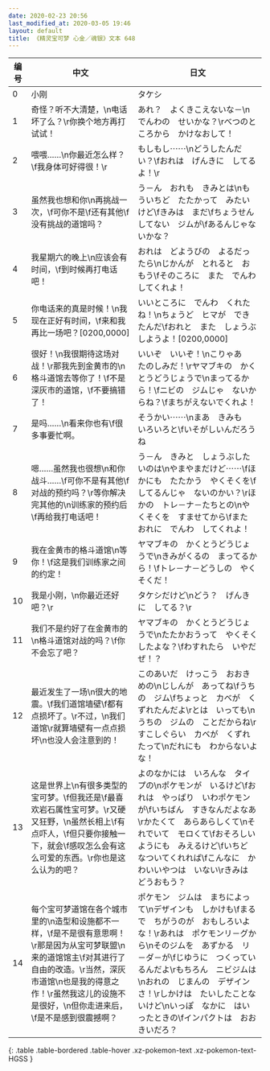 ```yaml
---
date: 2020-02-23 20:56
last_modified_at: 2020-03-05 19:46
layout: default
title: 《精灵宝可梦 心金／魂银》文本 648
---
```

| 编号 | 中文 | 日文 |
| ---- | ---- | ---- |
| 0 | 小刚 | タケシ |
| 1 | 奇怪？听不大清楚，\n电话坏了么？\r你换个地方再打试试！ | あれ？　よくきこえないな－\nでんわの　せいかな？\rべつのところから　かけなおして！ |
| 2 | 喂喂……\n你最近怎么样？\f我身体可好得很！\r | もしもし⋯⋯\nどうしたんだい？\fおれは　げんきに　してるよ！\r |
| 3 | 虽然我也想和你\n再挑战一次，\f可你不是\f还有其他\f没有挑战的道馆吗？ | う－ん　おれも　きみとは\nもういちど　たたかって　みたいけど\fきみは　まだ\fちょうせん　してない　ジムが\fあるんじゃないかな？ |
| 4 | 我星期六的晚上\n应该会有时间，\f到时候再打电话吧！ | おれは　どようびの　よるだったら\nじかんが　とれると　おもう\fそのころに　また　でんわしてくれよ！ |
| 5 | 你电话来的真是时候！\n我现在正好有时间，\f来和我再比一场吧？[0200,0000] | いいところに　でんわ　くれたね！\nちょうど　ヒマが　できたんだ\fおれと　また　しょうぶ　しようよ！[0200,0000] |
| 6 | 很好！\n我很期待这场对战！\r那我先到金黄市的\n格斗道馆去等你了！\f不是深灰市的道馆，\f不要搞错了！ | いいぞ　いいぞ！\nこりゃあ　たのしみだ！\rヤマブキの　かくとうどうじょうで\nまってるから！\fニビの　ジムじゃ　ないからね？\fまちがえないでくれよ！ |
| 7 | 是吗……\n看来你也有\f很多事要忙啊。 | そうかい⋯⋯\nまあ　きみも　いろいろと\fいそがしいんだろうね |
| 8 | 嗯……虽然我也很想\n和你战斗……\f可你不是有其他\f对战的预约吗？\r等你解决完其他的\n训练家的预约后\f再给我打电话吧！ | う－ん　きみと　しょうぶしたいのは\nやまやまだけど⋯⋯\fほかにも　たたかう　やくそくを\fしてるんじゃ　ないのかい？\rほかの　トレ－ナ－たちとの\nやくそくを　すませてから\fまた　おれに　でんわ　してくれよ！ |
| 9 | 我在金黄市的格斗道馆\n等你！\f这是我们训练家之间的约定！ | ヤマブキの　かくとうどうじょうで\nきみがくるの　まってるから！\fトレ－ナ－どうしの　やくそくだ！ |
| 10 | 我是小刚，\n你最近还好吧？\r | タケシだけど\nどう？　げんきに　してる？\r |
| 11 | 我们不是约好了在金黄市的\n格斗道馆对战的吗？\f你不会忘了吧？ | ヤマブキの　かくとうどうじょうで\nたたかおうって　やくそく　したよな？\fわすれたら　いやだぜ！？ |
| 12 | 最近发生了一场\n很大的地震。\f我们道馆墙壁\f都有点损坏了。\r不过，\n我们道馆\r就算墙壁有一点点损坏\n也没人会注意到的！ | このあいだ　けっこう　おおきめの\nじしんが　あってね\fうちの　ジム\fちょっと　カベが　くずれたんだよ\rとは　いっても\nうちの　ジムの　ことだからね\rすこしぐらい　カベが　くずれたって\nだれにも　わからないよな！ |
| 13 | 这是世界上\n有很多类型的宝可梦。\f但我还是\f最喜欢岩石属性宝可梦。\r又硬又狂野，\n虽然长相上\f有点吓人，\f但只要你接触一下，就会\f感叹怎么会有这么可爱的东西。\r你也是这么认为的吧？ | よのなかには　いろんな　タイプの\nポケモンが　いるけど\fおれは　やっぱり　いわポケモンが\fいちばん　すきなんだよなあ\rかたくて　あらあらしくて\nそれでいて　モロくて\fおそろしいようにも　みえるけど\fいちど　なついてくれれば\fこんなに　かわいいやつは　いない\rきみは　どうおもう？ |
| 14 | 每个宝可梦道馆在各个城市里的\n造型和设施都不一样，\f是不是很有意思啊！\r那是因为从宝可梦联盟\n来的道馆馆主\f对其进行了自由的改造。\r当然，深灰市道馆\n也是我的得意之作！\r虽然我这儿的设施不是很好，\n但你走进来后，\f是不是感到很震撼啊？ | ポケモン　ジムは　まちによって\nデザインも　しかけも\fまるで　ちがうのが　おもしろいよな！\rあれは　ポケモンリ－グから\nそのジムを　あずかる　リ－ダ－が\fじゆうに　つくっているんだよ\rもちろん　ニビジムは\nおれの　じまんの　デザインさ！\rしかけは　たいしたことないけど\nいっぽ　なかに　はいったときの\fインパクトは　おおきいだろ？ |
{: .table .table-bordered .table-hover .xz-pokemon-text .xz-pokemon-text-HGSS }